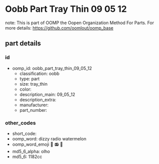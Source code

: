 # Oobb Part Tray Thin 09 05 12  

note: This is part of OOMP the Oopen Organization Method For Parts. For more details: https://github.com/oomlout/oomp_base

##  part details





### id
* oomp_id: oobb_part_tray_thin_09_05_12
  * classification: oobb
  * type: part
  * size: tray_thin
  * color: 
  * description_main: 09_05_12
  * description_extra: 
  * manufacturer: 
  * part_number: 

### other_codes
* short_code: 
* oomp_word: dizzy radio watermelon
* oomp_word_emoji :dizzy: :radio: :watermelon:
* md5_6_alpha: olho
* md5_6: 1182cc
